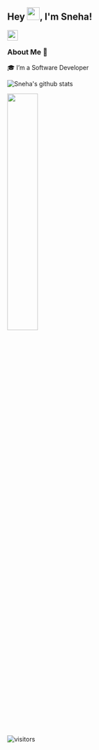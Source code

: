 ## Hey <img src="https://github.com/TheDudeThatCode/TheDudeThatCode/blob/master/Assets/Hi.gif" width="29px">, I'm Sneha!



<a href="https://www.linkedin.com/in/sneha-yadav1/">
  <img align="left" width="24px" src="https://cdn.jsdelivr.net/npm/simple-icons@v3/icons/linkedin.svg"  />
</a>
<!--<a href="https://twitter.com/">
  <img align="left" width="26px" src="https://cdn.jsdelivr.net/npm/simple-icons@v3/icons/twitter.svg" />
</a>-->
<br />

### About Me 🚀
🎓 I’m a Software Developer

![Sneha's github stats](https://github-readme-stats.vercel.app/api?username=SnehaYadav1&show_icons=true&hide_border=true)

<img width="37.2%" src="https://github-readme-stats.vercel.app/api/top-langs/?username=SnehaYadav1&count_private=true&line_height=52">


![visitors](https://visitor-badge.laobi.icu/badge?page_id=SnehaYadav1.SnehaYadav1)
